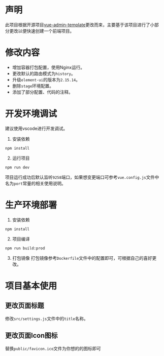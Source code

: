 # 声明
此项目根据开源项目[vue-admin-template](https://github.com/PanJiaChen/vue-admin-template/tree/master)更改而来，主要基于该项目进行了小部分更改以便快速创建一个前端项目。
# 修改内容
* 增加容器打包配置，使用Nginx运行。
* 更改默认的路由模式为`history`。
* 升级`element-ui`的版本为`2.15.14`。
* 删除`stage`环境配置。
* 添加了部分配置、代码的注释。
# 开发环境调试
建议使用vscode进行开发调试。
1. 安装依赖
```shell
npm install
```
2. 运行项目
```shell
npm run dev
```
项目运行成功后默认监听`9258`端口，如果想变更端口可参考`vue.config.js`文件中名为`port`常量的相关使用说明。
# 生产环境部署
1. 安装依赖
```shell
npm install
```
2. 项目编译
```shell
npm run build:prod
```
3. 打包镜像
打包镜像参考`Dockerfile`文件中的配置即可，可根据自己的喜好更改。
# 项目基本使用
## 更改页面标题
修改`src/settings.js`文件中的`title`名称。
## 更改页面Icon图标
替换`public/favicon.ico`文件为你想的的图标即可
